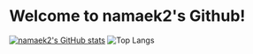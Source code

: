 # Welcome to namaek2's Github!

[![namaek2's GitHub stats](https://github-readme-stats.vercel.app/api?username=namaek2&hide=contribs&count_private=true&show_icons=true&&theme=cobalt
)](https://github.com/namaek2/github-readme-stats)
![Top Langs](https://github-readme-stats.vercel.app/api/top-langs/?username=namaek2&layout=compact&theme=cobalt)
